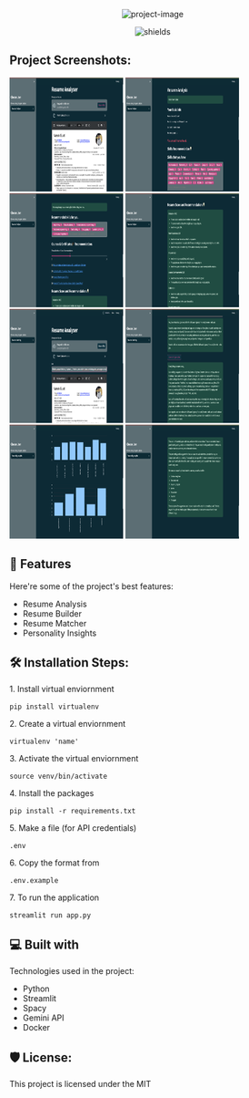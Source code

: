 <p align="center"><img src="https://socialify.git.ci/IshitaG10/Resume_Analyzer/image?description=1&amp;descriptionEditable=A%20tool%20that%20helps%20in%20the%20analysis%20of%20resumes%20improving%20it%20and%20generating%20cover%20letters%20for%20jobs&amp;font=Rokkitt&amp;forks=1&amp;language=1&amp;name=1&amp;pattern=Formal%20Invitation&amp;stargazers=1&amp;theme=Auto" alt="project-image"></p>

<p align="center"><img src="https://img.shields.io/github/commit-activity/m/badges/squint" alt="shields"></p>

<h2>Project Screenshots:</h2>

<img src="/Demo/1.png" alt="project-screenshot" width="200" height="200/">

<img src="/Demo/2.png" alt="project-screenshot" width="200" height="200/">

<img src="/Demo/3.png" alt="project-screenshot" width="200" height="200/">

<img src="/Demo/4.png" alt="project-screenshot" width="200" height="200/">

<img src="/Demo/5.png" alt="project-screenshot" width="200" height="200/">

<img src="/Demo/6.png" alt="project-screenshot" width="200" height="200/">

<img src="/Demo/7.png" alt="project-screenshot" width="200" height="200/">

<img src="/Demo/8.png" alt="project-screenshot" width="200" height="200/">
  
  
<h2>🧐 Features</h2>

Here're some of the project's best features:

*   Resume Analysis
*   Resume Builder
*   Resume Matcher
*   Personality Insights

<h2>🛠️ Installation Steps:</h2>

<p>1. Install virtual enviornment</p>

```
pip install virtualenv
```

<p>2. Create a virtual enviornment</p>

```
virtualenv 'name'
```

<p>3. Activate the virtual enviornment</p>

```
source venv/bin/activate
```

<p>4. Install the packages</p>

```
pip install -r requirements.txt
```

<p>5. Make a file (for API credentials)</p>

```
.env
```

<p>6. Copy the format from</p>

```
.env.example
```

<p>7. To run the application</p>

```
streamlit run app.py
```

  
  
<h2>💻 Built with</h2>

Technologies used in the project:

*   Python
*   Streamlit
*   Spacy
*   Gemini API
*   Docker

<h2>🛡️ License:</h2>

This project is licensed under the MIT